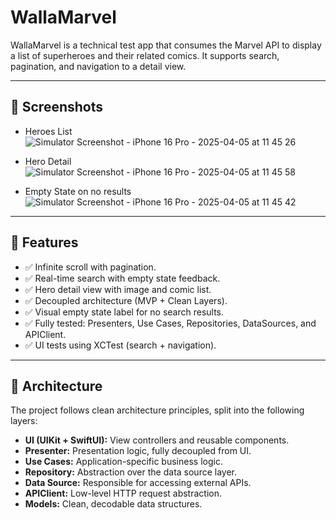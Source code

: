 # WallaMarvel

WallaMarvel is a technical test app that consumes the Marvel API to display a list of superheroes and their related comics. It supports search, pagination, and navigation to a detail view.

---

## 📱 Screenshots

- Heroes List  
![Simulator Screenshot - iPhone 16 Pro - 2025-04-05 at 11 45 26](https://github.com/user-attachments/assets/de42e161-5193-408a-942f-0828fe27d92b)

 
- Hero Detail  
![Simulator Screenshot - iPhone 16 Pro - 2025-04-05 at 11 45 58](https://github.com/user-attachments/assets/4d18aed9-f76c-4b1b-99e3-271c000fbd69)

 
- Empty State on no results  
 ![Simulator Screenshot - iPhone 16 Pro - 2025-04-05 at 11 45 42](https://github.com/user-attachments/assets/e43084f5-6912-4e6a-9fcf-523e30f71692)



---

## 🚀 Features

- ✅ Infinite scroll with pagination.
- ✅ Real-time search with empty state feedback.
- ✅ Hero detail view with image and comic list.
- ✅ Decoupled architecture (MVP + Clean Layers).
- ✅ Visual empty state label for no search results.
- ✅ Fully tested: Presenters, Use Cases, Repositories, DataSources, and APIClient.
- ✅ UI tests using XCTest (search + navigation).

---

## 🧱 Architecture

The project follows clean architecture principles, split into the following layers:

- **UI (UIKit + SwiftUI):** View controllers and reusable components.
- **Presenter:** Presentation logic, fully decoupled from UI.
- **Use Cases:** Application-specific business logic.
- **Repository:** Abstraction over the data source layer.
- **Data Source:** Responsible for accessing external APIs.
- **APIClient:** Low-level HTTP request abstraction.
- **Models:** Clean, decodable data structures.

